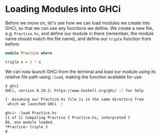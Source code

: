 # Loading Modules into GHCi

Before we move on, let's see how we can load modules we create into GHCi, so that we can use any functions we define. We create a new file, e.g. `Practice.hs`, and define our module in there \(remember, the module name should match the file name\), and define our `triple` function from before:

```haskell
module Practice where

triple x = 3 * x
```

We can now launch GHCi from the terminal and load our module using its relative file path using `:load`, making the function available for use:

```bash
$ ghci
GHCi, version 8.10.2: https://www.haskell.org/ghc/ :? for help

{- Assuming our Practice.hs file is in the same directory from 
 which we launched GHCi -}

ghci> :load Practice.hs
[1 of 1] Compiling Practice ( Practice.hs, interpreted )
Ok, one module loaded.
*Practice> triple 3
9
```



